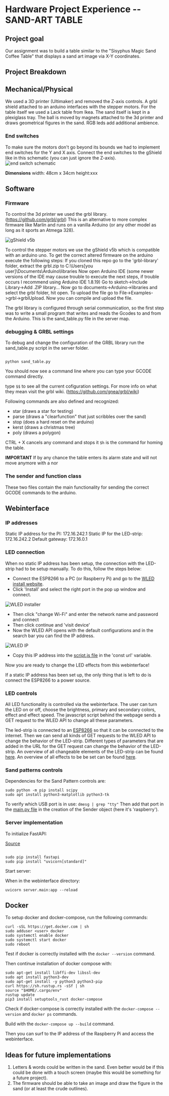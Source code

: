# Hardware Project Experience -- SAND-ART TABLE

## Project goal

Our assignment was to build a table similar to the "Sisyphus Magic Sand Coffee Table" that displays a sand art image via X-Y coordinates. 

## Project Breakdown

## Mechanical/Physical

We used a 3D printer (Ultimaker) and removed the Z-axis controls. A grbl shield attached to an arduino interfaces with the stepper motors. 
For the table itself we used a Lack table from Ikea. The sand itself is kept in a plexiglass tray. The ball is moved by magnets attached to the 3d printer and draws geometrical figures in the sand. 
RGB leds add additional ambience.


### End switches

To make sure the motors don't go beyond its bounds we had to implement end switches for the Y and X axis.
Connect the end switches to the gShield like in this schematic (you can just ignore the Z-axis).
![end switch schematic](./img/end-switch-schematic.jpg)

**Dimensions**
width: 48cm x 34cm
height:xxx

## Software

### Firmware

To control the 3d printer we used the grbl library. (https://github.com/grbl/grbl)
This is an alternative to more complex firmware like Marlin and runs on a vanilla Arduino (or any other model as long as it sports an Atmega 328).

![gShield v5b](./img/gShield.jpg)

To control the stepper motors we use the gShield v5b which is compatible with an arduino uno.
To get the correct altered firmware on the arduino execute the following steps:
If you cloned this repo go to the 'grbl-library' folder, extract the grbl.zip to C:\Users\[you user]\Documents\Arduino\libraries
Now open Arduino IDE (some newer versions of the IDE may cause trouble to execute the next steps, if trouble occurs I recommend using Arduino IDE 1.8.19)
Go to sketch->Include Library->Add .ZIP library... Now go to documents->Arduino->libraries and select the grbl folder, hit open.
To upload the file go to File->Examples->grbl->grblUpload.
Now you can compile and upload the file.
 
The grbl library is configured through serial communication, so the first step was to write a small program that writes and reads the Gcodes to and from the Arduino. This is the sand_table.py file in the server map. 

### debugging & GRBL settings

To debug and change the configuration of the GRBL library run the sand_table.py script in the server folder. 
```pt

python sand_table.py

``` 

You should now see a command line where you can type your GCODE command directly. 

type `$$` to see all the current cofiguration settings. For more info on what they mean visit the grbl wiki.
(https://github.com/gnea/grbl/wiki)

Following commands are also defined and recognized:
- star (draws a star for testing)
- parse (draws a "clearfunction" that just scribbles over the sand)
- stop (does a hard reset on the arduino)
- kerst (draws a christmas tree)
- poly (draws a polygon)

CTRL + X cancels any command and stops it 
`$h` is the command for homing the table. 

**IMPORTANT**
If by any chance the table enters its alarm state and will not move anymore with a nor


### The sender and function class

These two files contain the main functionality for sending the correct GCODE commands to the arduino. 

## Webinterface
### IP addresses

Static IP address for the PI: 172.16.242.1
Static IP for the LED-strip: 172.16.242.2
Default gateway: 172.16.0.1

### LED connection

When no static IP address has been setup, the connection with the LED-strip had to be setup manually. To do this, follow the steps below:

* Connect the ESP8266 to a PC (or Raspberry Pi) and go to the [WLED install website](https://install.wled.me/).
* Click 'Install' and select the right port in the pop up window and connect.

![WLED installer](./img/WLED-installer.PNG)

* Then click "change Wi-Fi" and enter the network name and password and connect
* Then click continue and 'visit device'
* Now the WLED API opens with the default configurations and in the search bar you can find the IP address.

![WLED IP](./img/WLED-ip.PNG)

* Copy this IP address into the [script.js file](./static/client/script.js) in the 'const url' variable.

Now you are ready to change the LED effects from this webinterface!

If a static IP address has been set up, the only thing that is left to do is connect the ESP8266 to a power source.

### LED controls

All LED functionality is controlled via the webinterface. The user can turn the LED on or off, choose the brightness, primary and secondary colors, effect and effect speed. The javascript script behind the webpage sends a GET request to the WLED API to change all these parameters.

The led-strip is connected to an [ESP8266](https://en.wikipedia.org/wiki/ESP8266) so that it can be connected to the internet. Then we can send all kinds of GET requests to the WLED API to change the behavior of the LED-strip. Different types of parameters that are added in the URL for the GET request can change the behavior of the LED-strip. An overview of all changeable elements of the LED-strip can be found [here](https://kno.wled.ge/interfaces/http-api/). An overview of all effects to be be set can be found [here](https://github.com/Aircoookie/WLED/wiki/List-of-effects-and-palettes).

### Sand patterns controls

Dependencies for the Sand Pattern controls are:

```
sudo python -m pip install scipy
sudo apt install python3-matplotlib python3-tk
```

To verify which USB port is in use: `dmesg | grep "tty"`
Then add that port in the [main.py file](./server/main.py) in the creation of the Sender object (here it's 'raspberry').

### Server implementation


To initialize FastAPI:

[Source](https://github.com/tiangolo/fastapi)

```pt

sudo pip install fastapi
sudo pip install "uvicorn[standard]"

```

Start server:

When in the webinterface directory:

```pt
uvicorn server.main:app --reload
```

## Docker

To setup docker and docker-compose, run the following commands:

```
curl -sSL https://get.docker.com | sh
sudo adduser <user> docker
sudo systemctl enable docker
sudo systemctl start docker
sudo reboot
```

Test if docker is correctly installed with the `docker --version` command.

Then continue installation of docker  compose with:

```
sudo apt-get install libffi-dev libssl-dev
sudo apt install python3-dev
sudo apt-get install -y python3 python3-pip
curl https://sh.rustup.rs -sSf | sh
source "$HOME/.cargo/env"
rustup update
pip3 install setuptools_rust docker-compose
```

Check if docker-compose is correctly installed with the `docker-compose --version` and `docker ps` commands.

Build with the `docker-compose up --build` command.

Then you can surf to the IP address of the Raspberry Pi and access the webinterface.

## Ideas for future implementations

1. Letters & words could be written in the sand. Even better would be if this could be done with a touch screen (maybe this would be something for a future project).
2. The firmware should be able to take an image and draw the figure in the sand (or at least the crude outlines). 